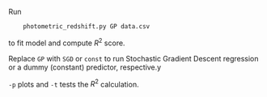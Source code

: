 Run
```{python}
    photometric_redshift.py GP data.csv
```
to fit model and compute $R^2$ score.

Replace `GP` with `SGD` or `const` to run Stochastic Gradient Descent regression or a dummy (constant) predictor, respective.y

`-p` plots and `-t` tests the $R^2$ calculation.
